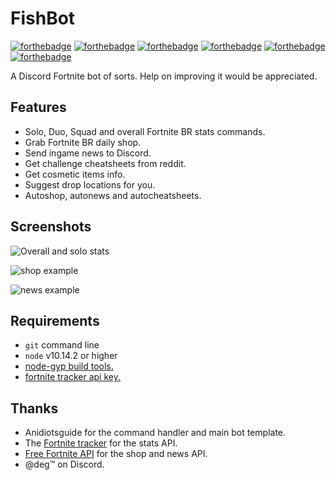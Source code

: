 # FishBot
[![forthebadge](https://forthebadge.com/images/badges/designed-in-ms-paint.svg)](https://forthebadge.com)
[![forthebadge](https://forthebadge.com/images/badges/built-with-grammas-recipe.svg)](https://forthebadge.com)
[![forthebadge](https://forthebadge.com/images/badges/made-with-javascript.svg)](https://forthebadge.com)
[![forthebadge](https://forthebadge.com/images/badges/compatibility-ie-6.svg)](https://forthebadge.com)
[![forthebadge](https://forthebadge.com/images/badges/60-percent-of-the-time-works-every-time.svg)](https://forthebadge.com)
[![forthebadge](https://forthebadge.com/images/badges/fuck-it-ship-it.svg)](https://forthebadge.com)

A Discord Fortnite bot of sorts. Help on improving it would be appreciated.

## Features
- Solo, Duo, Squad and overall Fortnite BR stats commands.
- Grab Fortnite BR daily shop.
- Send ingame news to Discord.
- Get challenge cheatsheets from reddit.
- Get cosmetic items info.
- Suggest drop locations for you.
- Autoshop, autonews and autocheatsheets.

## Screenshots
![Overall and solo stats](https://cdn.discordapp.com/attachments/524148033877704714/531429126175981569/unknown.png "Stats")

<!-- ![shop example](https://cdn.discordapp.com/attachments/524148033877704714/531418650096173066/unknown.png "Shop") -->
![shop example](https://cdn.discordapp.com/attachments/524148033877704714/537320417342259201/unknown.png "Shop")

![news example](https://cdn.discordapp.com/attachments/524148033877704714/531418147215900682/unknown.png "News")

## Requirements
- `git` command line
- `node` v10.14.2 or higher
- [node-gyp build tools.](https://github.com/nodejs/node-gyp)
- [fortnite tracker api key.](https://fortnitetracker.com/site-api)

## Thanks
- Anidiotsguide for the command handler and main bot template.
- The [Fortnite tracker](https://fortnitetracker.com) for the stats API.
- [Free Fortnite API](https://fortniteapi.com/) for the shop and news API.
- @deg™ on Discord.
